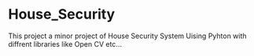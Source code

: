 # House_Security
This project a minor project of House Security System Uising Pyhton with diffrent libraries like Open CV etc...
